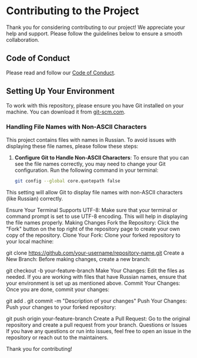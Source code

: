 # Contributing to the Project

Thank you for considering contributing to our project! We appreciate your help and support. Please follow the guidelines below to ensure a smooth collaboration.

## Code of Conduct

Please read and follow our [Code of Conduct](CODE_OF_CONDUCT.md).

## Setting Up Your Environment

To work with this repository, please ensure you have Git installed on your machine. You can download it from [git-scm.com](https://git-scm.com/).

### Handling File Names with Non-ASCII Characters

This project contains files with names in Russian. To avoid issues with displaying these file names, please follow these steps:

1. **Configure Git to Handle Non-ASCII Characters**:
   To ensure that you can see the file names correctly, you may need to change your Git configuration. Run the following command in your terminal:

   ```bash
   git config --global core.quotepath false
This setting will allow Git to display file names with non-ASCII characters (like Russian) correctly.

Ensure Your Terminal Supports UTF-8: Make sure that your terminal or command prompt is set to use UTF-8 encoding. This will help in displaying the file names properly.
Making Changes
Fork the Repository: Click the "Fork" button on the top right of the repository page to create your own copy of the repository.
Clone Your Fork: Clone your forked repository to your local machine:

git clone https://github.com/your-username/repository-name.git
Create a New Branch: Before making changes, create a new branch:

git checkout -b your-feature-branch
Make Your Changes: Edit the files as needed. If you are working with files that have Russian names, ensure that your environment is set up as mentioned above.
Commit Your Changes: Once you are done, commit your changes:

git add .
git commit -m "Description of your changes"
Push Your Changes: Push your changes to your forked repository:

git push origin your-feature-branch
Create a Pull Request: Go to the original repository and create a pull request from your branch.
Questions or Issues
If you have any questions or run into issues, feel free to open an issue in the repository or reach out to the maintainers.

Thank you for contributing!